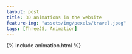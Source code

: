 ```yaml
---
layout: post
title: 3D animations in the website
feature-img: "assets/img/pexels/travel.jpeg"
tags: [ThreeJS, Animation]
---
```


{% include animation.html %}

